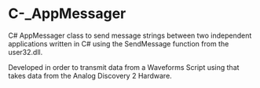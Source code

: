 # C-_AppMessager
C# AppMessager class to send message strings between two independent applications written in C# using the SendMessage function from the user32.dll.

Developed in order to transmit data from a Waveforms Script using that takes data from the Analog Discovery 2 Hardware.
